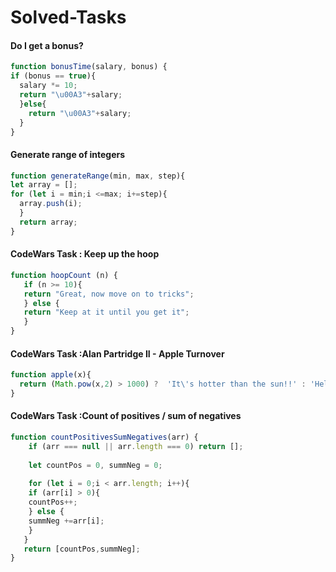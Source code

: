 # Solved-Tasks
#### Do I get a bonus?
```javascript
function bonusTime(salary, bonus) {
if (bonus == true){
  salary *= 10;
  return "\u00A3"+salary;
  }else{
    return "\u00A3"+salary;
  }
}
```
#### Generate range of integers
```javascript
function generateRange(min, max, step){
let array = [];
for (let i = min;i <=max; i+=step){
  array.push(i);
  }
  return array;
}
```
#### CodeWars Task : Keep up the hoop
```javascript
function hoopCount (n) {
   if (n >= 10){
   return "Great, now move on to tricks";
   } else {
   return "Keep at it until you get it";  
   }
}
```
#### CodeWars Task :Alan Partridge II - Apple Turnover
```javascript
function apple(x){
  return (Math.pow(x,2) > 1000) ?  'It\'s hotter than the sun!!' : 'Help yourself to a honeycomb Yorkie for the glovebox.';
}
```
#### CodeWars Task :Count of positives / sum of negatives
```javascript
function countPositivesSumNegatives(arr) {
    if (arr === null || arr.length === 0) return [];
    
    let countPos = 0, summNeg = 0;
    
    for (let i = 0;i < arr.length; i++){
    if (arr[i] > 0){
    countPos++;
    } else {
    summNeg +=arr[i];
    }
   }
   return [countPos,summNeg];
}
```